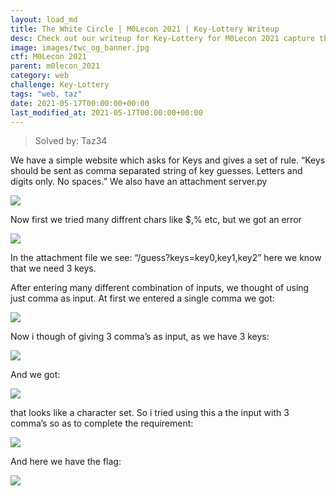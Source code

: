 ```yaml
---
layout: load_md
title: The White Circle | M0Lecon 2021 | Key-Lottery Writeup
desc: Check out our writeup for Key-Lottery for M0Lecon 2021 capture the flag competition.
image: images/twc_og_banner.jpg
ctf: M0Lecon 2021
parent: m0lecon_2021
category: web
challenge: Key-Lottery
tags: "web, taz"
date: 2021-05-17T00:00:00+00:00
last_modified_at: 2021-05-17T00:00:00+00:00
---
```



> Solved by: Taz34

We have a simple website which asks for Keys and gives a set of rule.
“Keys should be sent as comma separated string of key guesses. Letters and digits only. No spaces.”
We also have an attachment server.py

![](https://i.imgur.com/ecj5VOC.png)

Now first we tried many diffrent chars like $,% etc, but we got an error

![](https://i.imgur.com/2O7YinW.png)

In the attachment file we see:
“/guess?keys=key0,key1,key2”
here we know that we need 3 keys.

After entering many different combination of inputs, we thought of using just comma as input.
At first we entered a single comma we got:

![](https://i.imgur.com/FejpM9s.png)

Now i though of giving 3 comma’s as input, as we have 3 keys:

![](https://i.imgur.com/IwAUcZ4.png)

And we got:

![](https://i.imgur.com/b4hLejF.png)

that looks like a character set.
So i tried using this a the input with 3 comma’s so as to complete the requirement:

![](https://i.imgur.com/UC4jCyo.png)

And here we have the flag:

![](https://i.imgur.com/0x1x0RQ.png)

